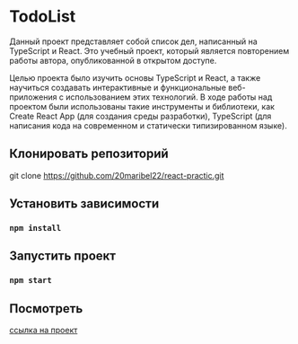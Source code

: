 # TodoList

Данный проект представляет собой список дел, написанный на TypeScript и React. Это учебный проект, который является повторением работы автора, опубликованной в открытом доступе.

Целью проекта было изучить основы TypeScript и React, а также научиться создавать интерактивные и функциональные веб-приложения с использованием этих технологий. В ходе работы над проектом были использованы такие инструменты и библиотеки, как Create React App (для создания среды разработки), TypeScript (для написания кода на современном и статически типизированном языке).

## Клонировать репозиторий

git clone https://github.com/20maribel22/react-practic.git

## Установить зависимости

### `npm install`

## Запустить проект

### `npm start`

## Посмотреть

[ссылка на проект](https://20maribel22.github.io/react-practic/)